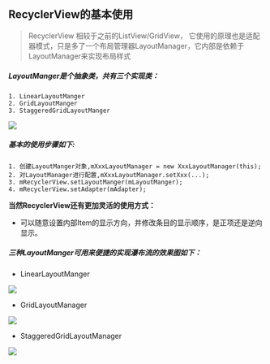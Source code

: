 ## RecyclerView的基本使用
>RecyclerView 相较于之前的ListView/GridView，
 它使用的原理也是适配器模式，只是多了一个布局管理器LayoutManager，它内部是依赖于LayoutManager来实现布局样式

##### LayoutManger是个抽象类，共有三个实现类：

	1. LinearLayoutManger
	2. GridLayoutManger
	3. StaggeredGridLayoutManger

![](http://i.imgur.com/NDusQz1.png)

##### 基本的使用步骤如下:
	1. 创建LayoutManger对象,mXxxLayoutManager = new XxxLayoutManager(this);
	2. 对LayoutManager进行配置,mXxxLayoutManager.setXxx(...);
	3. mRecyclerView.setLayoutManger(mLayoutManger);
	4. mRecyclerView.setAdapter(mAdapter);

**当然RecyclerView还有更加灵活的使用方式：**

- 可以随意设置内部Item的显示方向，并修改条目的显示顺序，是正项还是逆向显示。

##### 三种LayoutManger可用来便捷的实现瀑布流的效果图如下：

* LinearLayoutManger

![](http://i.imgur.com/ReSvdEQ.png)

* GridLayoutManager

![](http://i.imgur.com/4aQkRiw.png) 

* StaggeredGridLayoutManager

![](http://i.imgur.com/Q24QD3L.png)
